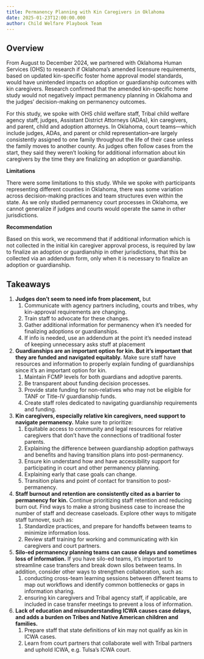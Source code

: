 ```yaml
---
title: Permanency Planning with Kin Caregivers in Oklahoma
date: 2025-01-23T12:00:00.000
author: Child Welfare Playbook Team
---
```



## **Overview**

From August to December 2024, we partnered with Oklahoma Human Services (OHS) to research if Oklahoma’s amended licensure requirements, based on  updated kin-specific foster home approval model standards, would have unintended impacts on adoption or guardianship outcomes with kin caregivers. Research confirmed that the amended kin-specific home study would not negatively impact permanency planning in Oklahoma  and the judges’ decision-making on permanency outcomes. 

For this study, we spoke with OHS child welfare staff, Tribal child welfare agency staff, judges, Assistant District Attorneys (ADAs), kin caregivers, and parent, child and adoption attorneys. In Oklahoma, court teams—which include judges, ADAs, and parent or child representation–are largely consistently assigned to one family throughout the life of their case unless the family moves to another county. As judges often follow cases from the start, they said they weren’t looking for additional information about kin caregivers by the time they are finalizing an adoption or guardianship. 

**Limitations**

There were some limitations to this study. While we spoke with participants representing different counties in Oklahoma, there was some variation across decision-making practices and team structures even within the state. As we only studied permanency court processes in Oklahoma, we cannot generalize if judges and courts would operate the same in other jurisdictions. 

**Recommendation**

Based on this work, we recommend that if additional information which is not collected in the initial kin caregiver approval process, is required by law to finalize an adoption or guardianship in other jurisdictions, that this be collected via an addendum form, only when it is necessary to finalize an adoption or guardianship. 

## **Takeaways**

1. **Judges don’t seem to need info from placement,** but   
   1. Communicate with agency partners including, courts and tribes, why kin-approval requirements are changing.  
   2. Train staff to advocate for these changes.  
   3. Gather additional information for permanency when it’s needed for finalizing adoptions or guardianships.  
   4. If info is needed, use an addendum at the point it’s needed instead of keeping unnecessary asks stuff at placement  
2. **Guardianships are an important option for kin. But it’s important that they are funded and navigated equitably.** Make sure staff have resources and information to properly explain funding of guardianships since it’s an important option for kin.  
   1. Maintain FCMP levels for both guardians and adoptive parents.   
   2. Be transparent about funding decision processes.  
   3. Provide state funding for non-relatives who may not be eligible for TANF or Title-IV guardianship funds.  
   4. Create staff roles dedicated to navigating guardianship requirements and funding.  
3. **Kin caregivers, especially relative kin caregivers, need support to navigate permanency.** Make sure to prioritize:   
   1. Equitable access to community and legal resources for relative caregivers that don’t have the connections of traditional foster parents.  
   2. Explaining the difference between guardianship adoption pathways and benefits and having transition plans into post-permanency.  
   3. Ensure kin understand how and have accessibility support for participating in court and other permanency planning.   
   4. Explaining early that case goals can change.  
   5. Transition plans and point of contact for transition to post-permanency.   
4. **Staff burnout and retention are consistently cited as a barrier to permanency for kin.** Continue prioritizing staff retention and reducing burn out. Find ways to make a strong business case to increase the number of staff and decrease caseloads. Explore other ways to mitigate staff turnover, such as:   
   1. Standardize practices, and prepare for handoffs between teams to minimize information loss.  
   2. Review staff training for working and communicating with kin caregivers and court partners.  
5. **Silo-ed permanency planning teams can cause delays and sometimes loss of information.** If you have silo-ed teams, it’s important to streamline case transfers and break down silos between teams. In addition, consider other ways to strengthen collaboration, such as:  
   1. conducting cross-team learning sessions between different teams to map out workflows and identify common bottlenecks or gaps in information sharing.  
   2. ensuring kin caregivers and Tribal agency staff, if applicable, are included in case transfer meetings to prevent a loss of information.  
6. **Lack of education and misunderstanding ICWA causes case delays, and adds a burden on Tribes and Native American children and families.**  
   1. Prepare staff that state definitions of kin may not qualify as kin in ICWA cases.  
   2. Learn from court partners that collaborate well with Tribal partners and  uphold ICWA, e.g. Tulsa’s ICWA court. 